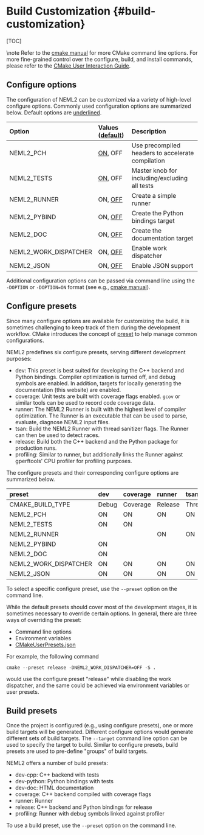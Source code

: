 # Build Customization {#build-customization}

[TOC]

\note
Refer to the [cmake manual](https://cmake.org/cmake/help/latest/manual/cmake.1.html) for more CMake command line options. For more fine-grained control over the configure, build, and install commands, please refer to the [CMake User Interaction Guide](https://cmake.org/cmake/help/latest/guide/user-interaction/index.html).

## Configure options

The configuration of NEML2 can be customized via a variety of high-level configure options. Commonly used configuration options are summarized below. Default options are <u>underlined</u>.

| Option                | Values (<u>default</u>) | Description                                       |
| :-------------------- | :---------------------- | :------------------------------------------------ |
| NEML2_PCH             | <u>ON</u>, OFF          | Use precompiled headers to accelerate compilation |
| NEML2_TESTS           | <u>ON</u>, OFF          | Master knob for including/excluding all tests     |
| NEML2_RUNNER          | ON, <u>OFF</u>          | Create a simple runner                            |
| NEML2_PYBIND          | ON, <u>OFF</u>          | Create the Python bindings target                 |
| NEML2_DOC             | ON, <u>OFF</u>          | Create the documentation target                   |
| NEML2_WORK_DISPATCHER | ON, <u>OFF</u>          | Enable work dispatcher                            |
| NEML2_JSON            | ON, <u>OFF</u>          | Enable JSON support                               |

Additional configuration options can be passed via command line using the `-DOPTION` or `-DOPTION=ON` format (see e.g., [cmake manual](https://cmake.org/cmake/help/latest/manual/cmake.1.html)).

## Configure presets

Since many configure options are available for customizing the build, it is sometimes challenging to keep track of them during the development workflow. CMake introduces the concept of [preset](https://cmake.org/cmake/help/latest/manual/cmake-presets.7.html) to help manage common configurations.

NEML2 predefines six configure presets, serving different development purposes:
- dev: This preset is best suited for developing the C++ backend and Python bindings. Compiler optimization is turned off, and debug symbols are enabled. In addition, targets for locally generating the documentation (this website) are enabled.
- coverage: Unit tests are built with coverage flags enabled. `gcov` or similar tools can be used to record code coverage data.
- runner: The NEML2 Runner is built with the highest level of compiler optimization. The Runner is an executable that can be used to parse, evaluate, diagnose NEML2 input files.
- tsan: Build the NEML2 Runner with thread sanitizer flags. The Runner can then be used to detect races.
- release: Build both the C++ backend and the Python package for production runs.
- profiling: Similar to runner, but additionally links the Runner against gperftools' CPU profiler for profiling purposes.

The configure presets and their corresponding configure options are summarized below.

| preset                | dev   | coverage | runner  | tsan            | release        | profiling |
| :-------------------- | :---- | :------- | :------ | :-------------- | :------------- | :-------- |
| CMAKE_BUILD_TYPE      | Debug | Coverage | Release | ThreadSanitizer | RelWithDebInfo | Profiling |
| NEML2_PCH             | ON    | ON       | ON      | ON              | ON             | ON        |
| NEML2_TESTS           | ON    | ON       |         |                 |                |           |
| NEML2_RUNNER          |       |          | ON      | ON              | ON             | ON        |
| NEML2_PYBIND          | ON    |          |         |                 | ON             |           |
| NEML2_DOC             | ON    |          |         |                 |                |           |
| NEML2_WORK_DISPATCHER | ON    | ON       | ON      | ON              | ON             | ON        |
| NEML2_JSON            | ON    | ON       | ON      | ON              | ON             | ON        |

To select a specific configure preset, use the `--preset` option on the command line.

While the default presets should cover most of the development stages, it is sometimes necessary to override certain options. In general, there are three ways of overriding the preset:
- Command line options
- Environment variables
- [CMakeUserPresets.json](https://cmake.org/cmake/help/latest/manual/cmake-presets.7.html)

For example, the following command
```
cmake --preset release -DNEML2_WORK_DISPATCHER=OFF -S .
```
would use the configure preset "release" while disabling the work dispatcher, and the same could be achieved via environment variables or user presets.

## Build presets

Once the project is configured (e.g., using configure presets), one or more build targets will be generated. Different configure options would generate different sets of build targets. The `--target` command line option can be used to specify the target to build. Similar to configure presets, build presets are used to pre-define "groups" of build targets.

NEML2 offers a number of build presets:
- dev-cpp: C++ backend with tests
- dev-python: Python bindings with tests
- dev-doc: HTML documentation
- coverage: C++ backend compiled with coverage flags
- runner: Runner
- release: C++ backend and Python bindings for release
- profiling: Runner with debug symbols linked against profiler

To use a build preset, use the `--preset` option on the command line.

